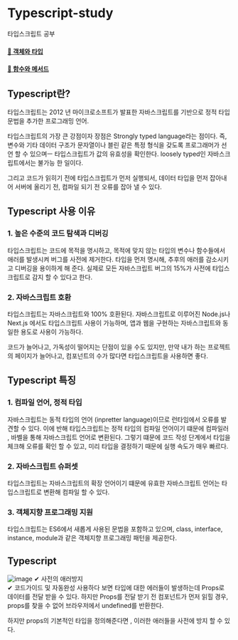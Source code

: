 # Typescript-study
타입스크립트 공부
#### [📑 객체와 타입](https://github.com/uengmim/Typescript-study/tree/main/ts-study/src/Object%20and%20Type)
#### [📑 함수와 메서드](https://github.com/uengmim/Typescript-study/tree/main/ts-study/src/Functions%20and%20Methods)

## Typescript란?
타입스크립트는 2012 년 마이크로소프트가 발표한 자바스크립트를 기반으로 정적 타입 문법을 추가한 프로그래밍 언어.

타입스크립트의 가장 큰 강점이자 장점은 Strongly typed language라는 점이다. 즉, 변수와 기타 데이터 구조가 문자열이나 블린 같은 특정 형식을 갖도록 프로그래머가 선언 할 수 있으며ㅡ 타입스크립트가 값의 유효성을 확인한다. loosely typed인 자바스크립트에서는 불가능 한 일이다.

그리고 코드가 읽히기 전에 타입스크립트가 먼저 실행되서, 데이터 타입을 먼저 잡아내어 서버에 올리기 전, 컴파일 되기 전 오류를 잡아 낼 수 있다.

## Typescript 사용 이유

### 1. 높은 수준의 코드 탐색과 디버깅
타입스크립트는 코드에 목적을 명시하고, 목적에 맞지 않는 타입의 변수나 함수들에서 애러를 발생시켜 버그를 사전에 제거한다. 타입을 먼저 명시해, 추후의 애러를 감소시키고 디버깅을 용이하게 해 준다. 실제로 모든 자바스크립트 버그의 15%가 사전에 타입스크립트로 감지 할 수 있다고 한다.

### 2. 자바스크립트 호환
타입스크립트는 자바스크립트와 100% 호환된다. 자바스크립트로 이루어진 Node.js나 Next.js 에서도 타입스크립트 사용이 가능하며, 앱과 웹을 구현하는 자바스크립트와 동일한 용도로 사용이 가능하다.

코드가 늘어나고, 가독성이 떨어지는 단점이 있을 수도 있지만, 만약 내가 하는 프로젝트의 페이지가 늘어나고, 컴포넌트의 수가 많다면 타입스크립트을 사용하면 좋다.

## Typescript 특징

### 1. 컴파일 언어, 정적 타입
자바스크립트는 동적 타입의 언어 (inpretter language)이므로 런타임에서 오류를 발견할 수 있다. 이에 반해 타입스크립트는 정적 타입의 컴파일 언어이기 떄문에 컴파일러 , 바벨을 통해 자바스크립트 언어로 변환된다.
그렇기 떄문에 코드 작성 단계에서 타입을 체크해 오류를 확인 할 수 있고, 미리 타입을 결정하기 때문에 실행 속도가 매우 빠르다.

### 2. 자바스크립트 슈퍼셋
타입스크립트는 자바스크립트의 확장 언어이기 떄문에 유효한 자바스크립트 언어는 타입스크립트로 변환해 컴파일 할 수 있다.

### 3. 객체지향 프로그래밍 지원
타입스크립트는 ES6에서 새롭게 사용된 문법을 포함하고 있으며, class, interface, instance, module과 같은 객체지향 프로그래밍 패턴을 제공한다.  
  
## Typescript
![image](https://user-images.githubusercontent.com/72143238/184040783-196707a6-c153-479f-9ae1-c92a471e3994.png)
✔ 사전의 애러방지 <br>
✔ 코드가이드 및 자동완성
사용하다 보면 타입에 대한 에러들이 발생하는데 Props로 데이터를 전달 받을 수 있다. 하지만 Props를 전달 받기 전 컴포넌트가 먼저 읽힐 경우, props를 찾을 수 없어 브라우저에서 undefined를 반환한다.

하지만 props의 기본적인 타입을 정의해준다면 , 이러한 애러들을 사전에 방지 할 수 있다.


